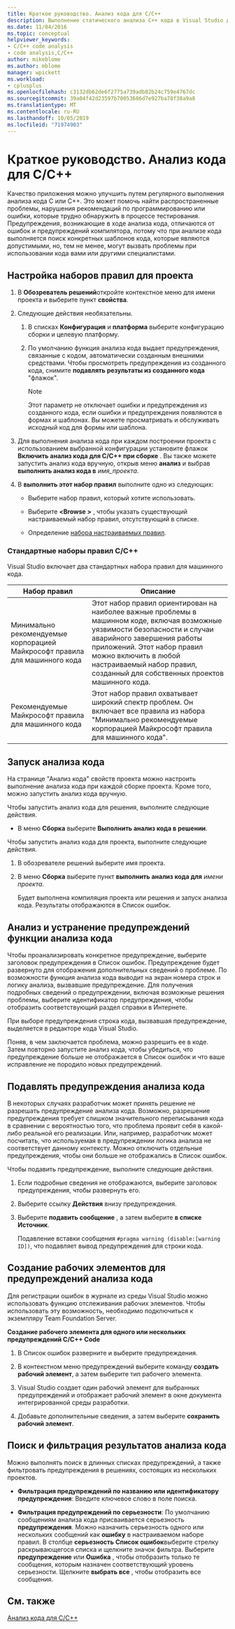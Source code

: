 ```yaml
---
title: Краткое руководство. Анализ кода для C/C++
description: Выполнение статического анализа C++ кода в Visual Studio для обнаружения распространенных проблем кода и дефектов.
ms.date: 11/04/2016
ms.topic: conceptual
helpviewer_keywords:
- C/C++ code analysis
- code analysis,C/C++
author: mikeblome
ms.author: mblome
manager: wpickett
ms.workload:
- cplusplus
ms.openlocfilehash: c3132db62de6f2775a739adb82b24c759e4767dc
ms.sourcegitcommit: 39a04f42d23597b70053686d7e927ba78f38a9a8
ms.translationtype: MT
ms.contentlocale: ru-RU
ms.lasthandoff: 10/05/2019
ms.locfileid: "71974903"
---
```

# <a name="quickstart-code-analysis-for-cc"></a>Краткое руководство. Анализ кода для C/C++

Качество приложения можно улучшить путем регулярного выполнения анализа кода C или C++. Это может помочь найти распространенные проблемы, нарушения рекомендаций по программированию или ошибки, которые трудно обнаружить в процессе тестирования. Предупреждения, возникающие в ходе анализа кода, отличаются от ошибок и предупреждений компилятора, потому что при анализе кода выполняется поиск конкретных шаблонов кода, которые являются допустимыми, но, тем не менее, могут вызвать проблемы при использовании кода вами или другими специалистами.

## <a name="configure-rule-sets-for-a-project"></a>Настройка наборов правил для проекта

1. В **Обозреватель решений**откройте контекстное меню для имени проекта и выберите пункт **свойства**.

2. Следующие действия необязательны.

    1. В списках **Конфигурация** и **платформа** выберите конфигурацию сборки и целевую платформу.

    2. По умолчанию функция анализа кода выдает предупреждения, связанные с кодом, автоматически созданным внешними средствами. Чтобы просмотреть предупреждения из созданного кода, снимите **подавлять результаты из созданного кода** "флажок".

        > [!NOTE]
        > Этот параметр не отключает ошибки и предупреждения из созданного кода, если ошибки и предупреждения появляются в формах и шаблонах. Вы можете просматривать и обслуживать исходный код для формы или шаблона.

3. Для выполнения анализа кода при каждом построении проекта с использованием выбранной конфигурации установите флажок **Включить анализ кода для C/C++ при сборке** . Вы также можете запустить анализ кода вручную, открыв меню **анализ** и выбрав **выполнить анализ кода в** *имя_проекта*.

4. В **выполнить этот набор правил** выполните одно из следующих:

    - Выберите набор правил, который хотите использовать.

    - Выберите **\<Browse >** , чтобы указать существующий настраиваемый набор правил, отсутствующий в списке.

    - Определение [набора настраиваемых правил](../code-quality/how-to-create-a-custom-rule-set.md).

### <a name="standard-cc-rule-sets"></a>Стандартные наборы правил C/C++

Visual Studio включает два стандартных набора правил для машинного кода.

|Набор правил|Описание|
|--------------|-----------------|
|Минимально рекомендуемые корпорацией Майкрософт правила для машинного кода|Этот набор правил ориентирован на наиболее важные проблемы в машинном коде, включая возможные уязвимости безопасности и случаи аварийного завершения работы приложений. Этот набор правил можно включить в любой настраиваемый набор правил, созданный для собственных проектов машинного кода.|
|Рекомендуемые Майкрософт правила для машинного кода|Этот набор правил охватывает широкий спектр проблем. Он включает все правила из набора "Минимально рекомендуемые корпорацией Майкрософт правила для машинного кода".|

## <a name="run-code-analysis"></a>Запуск анализа кода

На странице "Анализ кода" свойств проекта можно настроить выполнение анализа кода при каждой сборке проекта. Кроме того, можно запустить анализ кода вручную.

Чтобы запустить анализ кода для решения, выполните следующие действия.

- В меню **Сборка** выберите **Выполнить анализ кода в решении**.

Чтобы запустить анализ кода для проекта, выполните следующие действия.

1. В обозревателе решений выберите имя проекта.

2. В меню **Сборка** выберите пункт **выполнить анализ кода для** *имени проекта*.

   Будет выполнена компиляция проекта или решения и запуск анализа кода. Результаты отображаются в Список ошибок.

## <a name="analyze-and-resolve-code-analysis-warnings"></a>Анализ и устранение предупреждений функции анализа кода

Чтобы проанализировать конкретное предупреждение, выберите заголовок предупреждения в Список ошибок. Предупреждение будет развернуто для отображения дополнительных сведений о проблеме. По возможности функция анализа кода выводит на экран номера строк и логику анализа, вызвавшие предупреждение. Для получения подробных сведений о предупреждении, включая возможные решения проблемы, выберите идентификатор предупреждения, чтобы отобразить соответствующий раздел справки в Интернете.

При выборе предупреждения строка кода, вызвавшая предупреждение, выделяется в редакторе кода Visual Studio.

Поняв, в чем заключается проблема, можно разрешить ее в коде. Затем повторно запустите анализ кода, чтобы убедиться, что предупреждение больше не отображается в Список ошибок и что ваше исправление не породило новых предупреждений.

## <a name="suppress-code-analysis-warnings"></a>Подавлять предупреждения анализа кода

В некоторых случаях разработчик может принять решение не разрешать предупреждение анализа кода. Возможно, разрешение предупреждения требует слишком значительного переписывания кода в сравнении с вероятностью того, что проблема проявит себя в какой-либо реальной его реализации. Или, например, разработчик может посчитать, что используемая в предупреждении логика анализа не соответствует данному контексту. Можно отключить отдельные предупреждения, чтобы они больше не отображались в Список ошибок.

Чтобы подавить предупреждение, выполните следующие действия.

1. Если подробные сведения не отображаются, выберите заголовок предупреждения, чтобы развернуть его.

2. Выберите ссылку **Действия** внизу предупреждения.

3. Выберите **подавить сообщение** , а затем выберите **в списке Источник**.

   Подавление вставки сообщения `#pragma warning (disable:[warning ID])`, что подавляет вывод предупреждения для строки кода.

## <a name="create-work-items-for-code-analysis-warnings"></a>Создание рабочих элементов для предупреждений анализа кода

Для регистрации ошибок в журнале из среды Visual Studio можно использовать функцию отслеживания рабочих элементов. Чтобы использовать эту возможность, необходимо подключиться к экземпляру Team Foundation Server.

**Создание рабочего элемента для одного или нескольких предупреждений C/C++ Code**

1. В Список ошибок разверните и выберите предупреждения.

2. В контекстном меню предупреждений выберите команду **создать рабочий элемент**, а затем выберите тип рабочего элемента.

3. Visual Studio создает один рабочий элемент для выбранных предупреждений и отображает рабочий элемент в окне документа интегрированной среды разработки.

4. Добавьте дополнительные сведения, а затем выберите **сохранить рабочий элемент**.

## <a name="search-and-filter-code-analysis-results"></a>Поиск и фильтрация результатов анализа кода

Можно выполнять поиск в длинных списках предупреждений, а также фильтровать предупреждения в решениях, состоящих из нескольких проектов.

- **Фильтрация предупреждений по названию или идентификатору предупреждения**: Введите ключевое слово в поле поиска.

- **Фильтрация предупреждений по серьезности**: По умолчанию сообщениям анализа кода присваивается серьезность **предупреждения**. Можно назначить серьезность одного или нескольких сообщений как **ошибку** в настраиваемом наборе правил. В столбце **серьезность** **Список ошибок**выберите стрелку раскрывающегося списка и щелкните значок фильтра. Выберите **предупреждение** или **Ошибка** , чтобы отобразить только те сообщения, которым назначен соответствующий уровень серьезности. Щелкните **выбрать все** , чтобы отобразить все сообщения.

## <a name="see-also"></a>См. также

[Анализ кода для C/C++](../code-quality/code-analysis-for-c-cpp-overview.md)